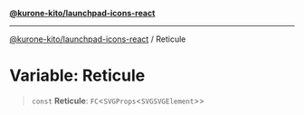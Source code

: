 [**@kurone-kito/launchpad-icons-react**](../README.md)

***

[@kurone-kito/launchpad-icons-react](../globals.md) / Reticule

# Variable: Reticule

> `const` **Reticule**: `FC`\<`SVGProps`\<`SVGSVGElement`\>\>
